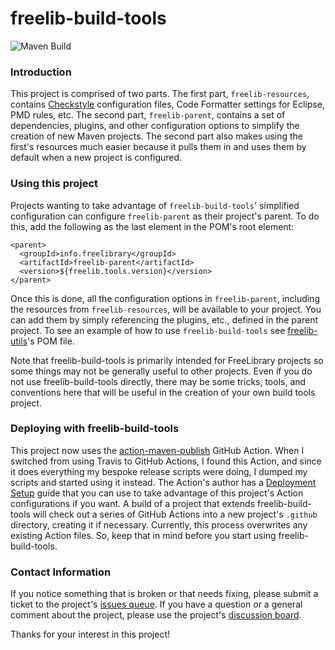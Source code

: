 # freelib-build-tools

![Maven Build](https://github.com/ksclarke/freelib-build-tools/workflows/Maven%20Build/badge.svg)

### Introduction

This project is comprised of two parts. The first part, `freelib-resources`, contains [Checkstyle](http://maven.apache.org/plugins/maven-checkstyle-plugin/) configuration files, Code Formatter settings for Eclipse, PMD rules, etc. The second part, `freelib-parent`, contains a set of dependencies, plugins, and other configuration options to simplify the creation of new Maven projects. The second part also makes using the first's resources much easier because it pulls them in and uses them by default when a new project is configured.

### Using this project

Projects wanting to take advantage of `freelib-build-tools`' simplified configuration can configure `freelib-parent` as their project's parent. To do this, add the following as the last element in the POM's root element:

    <parent>
      <groupId>info.freelibrary</groupId>
      <artifactId>freelib-parent</artifactId>
      <version>${freelib.tools.version}</version>
    </parent>

Once this is done, all the configuration options in `freelib-parent`, including the resources from `freelib-resources`, will be available to your project. You can add them by simply referencing the plugins, etc., defined in the parent project. To see an example of how to use `freelib-build-tools` see [freelib-utils](https://github.com/ksclarke/freelib-utils)'s POM file.

Note that freelib-build-tools is primarily intended for FreeLibrary projects so some things may not be generally useful to other projects. Even if you do not use freelib-build-tools directly, there may be some tricks, tools, and conventions here that will be useful in the creation of your own build tools project.

### Deploying with freelib-build-tools

This project now uses the [action-maven-publish](https://github.com/marketplace/actions/action-maven-publish) GitHub Action. When I switched from using Travis to GitHub Actions, I found this Action, and since it does everything my bespoke release scripts were doing, I dumped my scripts and started using it instead. The Action's author has a [Deployment Setup](https://github.com/samuelmeuli/action-maven-publish/blob/master/docs/deployment-setup.md) guide that you can use to take advantage of this project's Action configurations if you want. A build of a project that extends freelib-build-tools will check out a series of GitHub Actions into a new project's `.github` directory, creating it if necessary. Currently, this process overwrites any existing Action files. So, keep that in mind before you start using freelib-build-tools.

### Contact Information

If you notice something that is broken or that needs fixing, please submit a ticket to the project's [issues queue](https://github.com/ksclarke/freelib-build-tools/issues). If you have a question or a general comment about the project, please use the project's [discussion board](https://github.com/ksclarke/jiiify-presentation/discussions).

Thanks for your interest in this project!
